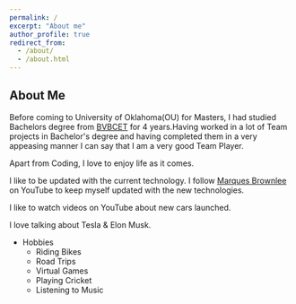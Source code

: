 ```yaml
---
permalink: /
excerpt: "About me"
author_profile: true
redirect_from: 
  - /about/
  - /about.html
---
```


## About Me
Before coming to University of Oklahoma(OU) for Masters, I had studied Bachelors degree from [BVBCET](https://www.kletech.ac.in/) for 4 years.Having worked in a lot of Team projects in Bachelor's degree and having completed them in a very appeasing manner I can say that I am a very good Team Player.

Apart from Coding, I love to enjoy life as it comes.

I like to be updated with the current technology. 
I follow [Marques Brownlee](https://www.youtube.com/user/marquesbrownlee) on YouTube to keep myself updated with the new technologies.

I like to watch videos on YouTube about new cars launched.

I love talking about Tesla & Elon Musk.

  * Hobbies
      * Riding Bikes
      * Road Trips
      * Virtual Games
      * Playing Cricket
      * Listening to Music
